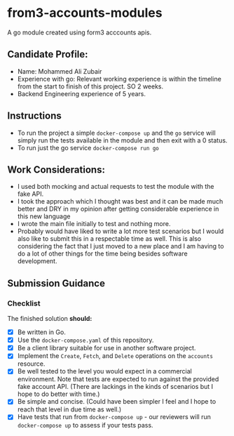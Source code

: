 # from3-accounts-modules
A go module created using form3 acccounts apis.

## Candidate Profile:
- Name: Mohammed Ali Zubair
- Experience with go: Relevant working experience is within the timeline from the start to finish of this project. SO 2 weeks.
- Backend Engineering experience of 5 years.

## Instructions
- To run the project a simple `docker-compose up` and the `go` service will simply run the tests available in the module and then exit with a 0 status.
- To run just the go service `docker-compose run go`

## Work Considerations:
- I used both mocking and actual requests to test the module with the fake API.
- I took the approach which I thought was best and it can be made much better and DRY in my opinion after getting considerable experience in this new language
- I wrote the main file initially to test and nothing more.
- Probably would have liked to write a lot more test scenarios but I would also like to submit this in a respectable time as well. This is also considering the fact that I just moved to a new place and I am having to do a lot of other things for the time being besides software development.

## Submission Guidance

### Checklist

The finished solution **should:**
- [x] Be written in Go.
- [x] Use the `docker-compose.yaml` of this repository.
- [x] Be a client library suitable for use in another software project.
- [x] Implement the `Create`, `Fetch`, and `Delete` operations on the `accounts` resource.
- [x] Be well tested to the level you would expect in a commercial environment. Note that tests are expected to run against the provided fake account API. (There are lackings in the kinds of scenarios but I hope to do better with time.)
- [x] Be simple and concise. (Could have been simpler I feel and I hope to reach that level in due time as well.)
- [x] Have tests that run from `docker-compose up` - our reviewers will run `docker-compose up` to assess if your tests pass.